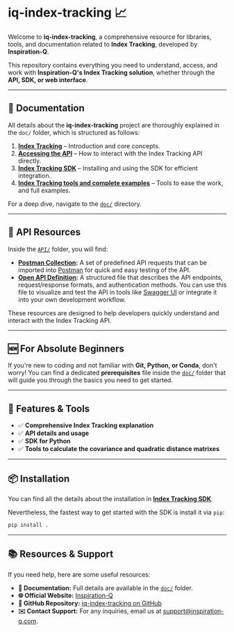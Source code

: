 # iq-index-tracking 📈

Welcome to **iq-index-tracking**, a comprehensive resource for libraries, tools, and documentation related to **Index Tracking**, developed by **Inspiration-Q**.

This repository contains everything you need to understand, access, and work with **Inspiration-Q's Index Tracking solution**, whether through the **API, SDK, or web interface**.

---

## 📖 Documentation

All details about the **iq-index-tracking** project are thoroughly explained in the `doc/` folder, which is structured as follows:

1. **[Index Tracking](doc/1-index-tracking.md)** – Introduction and core concepts.
2. **[Accessing the API](doc/2-accessing-the-api.md)** – How to interact with the Index Tracking API directly.
3. **[Index Tracking SDK](doc/3-index-tracking-sdk.md)** – Installing and using the SDK for efficient integration.
4. **[Index Tracking tools and complete examples](doc/4-tools-complete-example.md)** – Tools to ease the work, and full examples.

For a deep dive, navigate to the [`doc/`](./doc/) directory.

---

## 📂 API Resources

Inside the [`API/`](./api/) folder, you will find:

- **[Postman Collection](api/Inspiration-Q_Index_Tracking_API.postman_collection.json):** A set of predefined API requests that can be imported into [Postman](https://www.postman.com/) for quick and easy testing of the API.
- **[Open API Definition](api/iq-index-tracking.yaml):** A structured file that describes the API endpoints, request/response formats, and authentication methods. You can use this file to visualize and test the API in tools like [Swagger UI](https://editor.swagger.io/) or integrate it into your own development workflow.

These resources are designed to help developers quickly understand and interact with the Index Tracking API.

---

## 🆕 For Absolute Beginners

If you're new to coding and not familiar with **Git, Python, or Conda**, don't worry! You can find a dedicated **prerequisites** file inside the [`doc/`](./doc/) folder that will guide you through the basics you need to get started.

---

## 🔧 Features & Tools

- ✅ **Comprehensive Index Tracking explanation**
- ✅ **API details and usage**
- ✅ **SDK for Python**  
- ✅ **Tools to calculate the covariance and quadratic distance matrixes**  

---

## 📦 Installation

You can find all the details about the installation in **[Index Tracking SDK](doc/3-index-tracking-sdk.md)**.

Nevertheless, the fastest way to get started with the SDK is install it via `pip`:

```bash
pip install .
```
---
## 📚 Resources & Support

If you need help, here are some useful resources:

- **📖 Documentation:** Full details are available in the [`doc/`](./doc/) folder.  
- **🌐 Official Website:** [Inspiration-Q](https://www.inspiration-q.com)  
- **🐙 GitHub Repository:** [iq-index-tracking on GitHub](https://github.com/iQ-index-tracking)  
- **✉️ Contact Support:** For any inquiries, email us at [support@inspiration-q.com](mailto:support@inspiration-q.com).  
